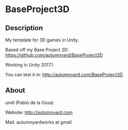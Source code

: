 # BaseProject3D

## Description
My template for 3D games in Unity.

Based off my Base Project 2D: https://github.com/autumnyard/BaseProject2D

Working in Unity 2017.1

You can test it in: http://autumnyard.com/BaseProject3D

## About
undi (Pablo de la Ossa)

Website: http://autumnyard.com

Mail: autumnyardworks at gmail